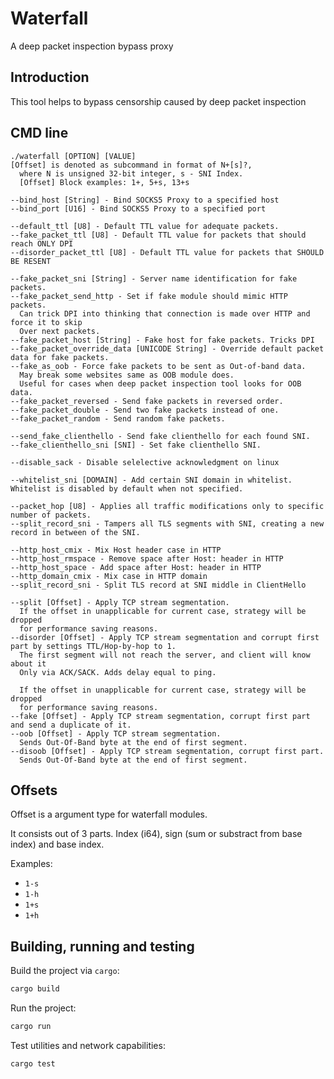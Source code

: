 # Waterfall

A deep packet inspection bypass proxy

## Introduction

This tool helps to bypass censorship caused by deep packet inspection

## CMD line

```
./waterfall [OPTION] [VALUE]
[Offset] is denoted as subcommand in format of N+[s]?,
  where N is unsigned 32-bit integer, s - SNI Index.
  [Offset] Block examples: 1+, 5+s, 13+s
  
--bind_host [String] - Bind SOCKS5 Proxy to a specified host
--bind_port [U16] - Bind SOCKS5 Proxy to a specified port

--default_ttl [U8] - Default TTL value for adequate packets.
--fake_packet_ttl [U8] - Default TTL value for packets that should reach ONLY DPI 
--disorder_packet_ttl [U8] - Default TTL value for packets that SHOULD BE RESENT

--fake_packet_sni [String] - Server name identification for fake packets.
--fake_packet_send_http - Set if fake module should mimic HTTP packets. 
  Can trick DPI into thinking that connection is made over HTTP and force it to skip
  Over next packets.
--fake_packet_host [String] - Fake host for fake packets. Tricks DPI
--fake_packet_override_data [UNICODE String] - Override default packet data for fake packets.
--fake_as_oob - Force fake packets to be sent as Out-of-band data. 
  May break some websites same as OOB module does.
  Useful for cases when deep packet inspection tool looks for OOB data.
--fake_packet_reversed - Send fake packets in reversed order.
--fake_packet_double - Send two fake packets instead of one.
--fake_packet_random - Send random fake packets.

--send_fake_clienthello - Send fake clienthello for each found SNI.
--fake_clienthello_sni [SNI] - Set fake clienthello SNI.

--disable_sack - Disable selelective acknowledgment on linux

--whitelist_sni [DOMAIN] - Add certain SNI domain in whitelist. Whitelist is disabled by default when not specified.

--packet_hop [U8] - Applies all traffic modifications only to specific number of packets.
--split_record_sni - Tampers all TLS segments with SNI, creating a new record in between of the SNI.

--http_host_cmix - Mix Host header case in HTTP
--http_host_rmspace - Remove space after Host: header in HTTP
--http_host_space - Add space after Host: header in HTTP
--http_domain_cmix - Mix case in HTTP domain
--split_record_sni - Split TLS record at SNI middle in ClientHello 

--split [Offset] - Apply TCP stream segmentation.
  If the offset in unapplicable for current case, strategy will be dropped
  for performance saving reasons.
--disorder [Offset] - Apply TCP stream segmentation and corrupt first part by settings TTL/Hop-by-hop to 1.
  The first segment will not reach the server, and client will know about it
  Only via ACK/SACK. Adds delay equal to ping.

  If the offset in unapplicable for current case, strategy will be dropped
  for performance saving reasons.
--fake [Offset] - Apply TCP stream segmentation, corrupt first part and send a duplicate of it.
--oob [Offset] - Apply TCP stream segmentation.
  Sends Out-Of-Band byte at the end of first segment.
--disoob [Offset] - Apply TCP stream segmentation, corrupt first part.
  Sends Out-Of-Band byte at the end of first segment.
```

## Offsets

Offset is a argument type for waterfall modules.

It consists out of 3 parts. Index (i64), sign (sum or substract from base index) and base index.

Examples:

- `1-s`
- `1-h`
- `1+s`
- `1+h`

## Building, running and testing

Build the project via `cargo`:

```bash
cargo build
```

Run the project:

```bash
cargo run
```

Test utilities and network capabilities:

```bash
cargo test
```
